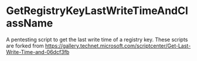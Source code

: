 # GetRegistryKeyLastWriteTimeAndClassName

A pentesting script to get the last write time of a registry key.
These scripts are forked from <https://gallery.technet.microsoft.com/scriptcenter/Get-Last-Write-Time-and-06dcf3fb>

